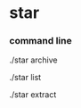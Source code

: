 # star
### command line

./star archive <archive-file-name> <target directory path>
  
./star list <archive-file-name>
  
./star extract <archive-file-name>
